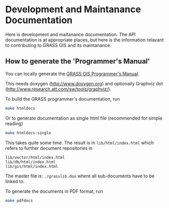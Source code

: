 # Development and Maintanance Documentation

Here is development and maitanance documentation. The API documentation
is at appropriate places, but here is the information relavant to
contributing to GRASS GIS and its maintanance.

## How to generate the 'Programmer's Manual'

You can locally generate the [GRASS GIS Programmer's Manual](https://grass.osgeo.org/programming8/).

This needs doxygen (<http://www.doxygen.org>) and optionally
Graphviz dot (<http://www.research.att.com/sw/tools/graphviz/>).

To build the GRASS programmer's documentation, run

```sh
make htmldocs
```

Or to generate documentation as single html file
(recommended for simple reading)

```sh
make htmldocs-single
```

This takes quite some time. The result is in `lib/html/index.html`
which refers to further document repositories in

```text
lib/vector/html/index.html
lib/db/html/index.html
lib/gis/html/index.html
```

The master file is: `./grasslib.dox` where all sub-documents have to
be linked to.

To generate the documents in PDF format, run

```sh
make pdfdocs
```
